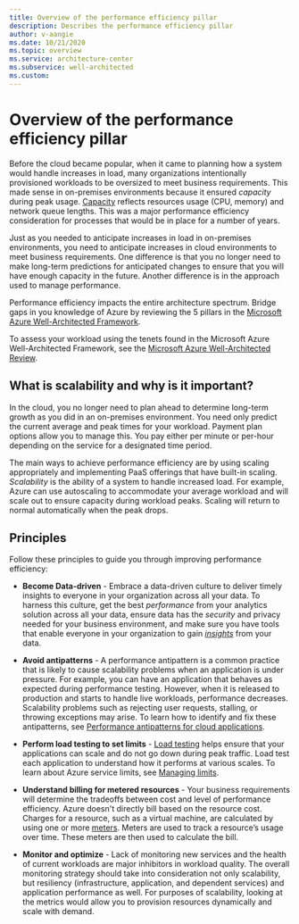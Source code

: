 ```yaml
---
title: Overview of the performance efficiency pillar
description: Describes the performance efficiency pillar
author: v-aangie
ms.date: 10/21/2020
ms.topic: overview
ms.service: architecture-center
ms.subservice: well-architected
ms.custom: 
---
```


# Overview of the performance efficiency pillar

Before the cloud became popular, when it came to planning how a system would handle increases in load, many organizations intentionally provisioned workloads to be oversized to meet business requirements. This made sense in on-premises environments because it ensured *capacity* during peak usage. [Capacity](https://docs.microsoft.com/azure/api-management/api-management-capacity#what-is-capacity) reflects resources usage (CPU, memory) and network queue lengths. This was a major performance efficiency consideration for processes that would be in place for a number of years.

Just as you needed to anticipate increases in load in on-premises environments, you need to anticipate increases in cloud environments to meet business requirements. One difference is that you no longer need to make long-term predictions for anticipated changes to ensure that you will have enough capacity in the future. Another difference is in the approach used to manage performance.

Performance efficiency impacts the entire architecture spectrum. Bridge gaps in you knowledge of Azure by reviewing the 5 pillars in the [Microsoft Azure Well-Architected Framework](https://docs.microsoft.com/azure/architecture/framework/).

 To assess your workload using the tenets found in the Microsoft Azure Well-Architected Framework, see the [Microsoft Azure Well-Architected Review](https://docs.microsoft.com/assessments/?id=azure-architecture-review&mode=pre-assessment).

## What is scalability and why is it important?

In the cloud, you no longer need to plan ahead to determine long-term growth as you did in an on-premises environment. You need only predict the current average and peak times for your workload. Payment plan options allow you to manage this. You pay either per minute or per-hour depending on the service for a designated time period.

The main ways to achieve performance efficiency are by using scaling appropriately and implementing PaaS offerings that have built-in scaling. *Scalability* is the ability of a system to handle increased load. For example, Azure can use autoscaling <!--LINK to new Autoscaling-->to accommodate your average workload and will scale out to ensure capacity during workload peaks. Scaling will return to normal automatically when the peak drops.

## Principles

Follow these principles to guide you through improving performance efficiency:

- **Become Data-driven** - Embrace a data-driven culture to deliver timely insights to everyone in your organization across all your data. To harness this culture, get the best *performance* from your analytics solution across all your data, ensure data has the *security* and privacy needed for your business environment, and make sure you have tools that enable everyone in your organization to gain [*insights*](https://azure.microsoft.com/blog/the-key-to-a-data-driven-culture-timely-insights/) from your data.

- **Avoid antipatterns** - A performance antipattern is a common practice that is likely to cause scalability problems when an application is under pressure. For example, you can have an application that behaves as expected during performance testing. However, when it is released to production and starts to handle live workloads, performance decreases. Scalability problems such as rejecting user requests, stalling, or throwing exceptions may arise. To learn how to identify and fix these antipatterns, see [Performance antipatterns for cloud applications](https://docs.microsoft.com/azure/architecture/antipatterns/).

- **Perform load testing to set limits** - [Load testing](https://docs.microsoft.com/azure/architecture/framework/scalability/load-testing) helps ensure that your applications can scale and do not go down during peak traffic. Load test each application to understand how it performs at various scales. To learn about Azure service limits, see [Managing limits](https://docs.microsoft.com/azure/azure-resource-manager/management/azure-subscription-service-limits#managing-limits).

- **Understand billing for metered resources** - Your business requirements will determine the tradeoffs between cost and level of performance efficiency. Azure doesn't directly bill based on the resource cost. Charges for a resource, such as a virtual machine, are calculated by using one or more [meters](https://docs.microsoft.com/azure/cost-management-billing/understand/review-individual-bill#resources-are-billed-by-usage-meters). Meters are used to track a resource’s usage over time. These meters are then used to calculate the bill.

- **Monitor and optimize** - Lack of monitoring new services​ and the health of current workloads are major inhibitors in workload quality. The overall monitoring strategy should take into consideration not only scalability, but resiliency (infrastructure, application, and dependent services) and application performance as well. For purposes of scalability, looking at the metrics would allow you to provision resources dynamically and scale with demand.